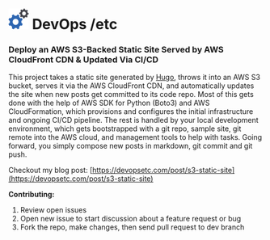 <h1> <img src="img/logo.png"> DevOps /etc</h1>

### Deploy an AWS S3-Backed Static Site Served by AWS CloudFront CDN & Updated Via CI/CD

This project takes a static site generated by [Hugo](https://gohugo.io), throws it into an AWS S3 bucket, serves it via the AWS CloudFront CDN, and automatically updates the site when new posts get committed to its code repo. Most of this gets done with the help of AWS SDK for Python (Boto3) and AWS CloudFormation, which provisions and configures the initial infrastructure and ongoing CI/CD pipeline. The rest is handled by your local development environment, which gets bootstrapped with a git repo, sample site, git remote into the AWS cloud, and management tools to help with tasks. Going forward, you simply compose new posts in markdown, git commit and git push.

Checkout my blog post: [https://devopsetc.com/post/s3-static-site](https://devopsetc.com/post/s3-static-site)

**Contributing:**
1. Review open issues
2. Open new issue to start discussion about a feature request or bug
3. Fork the repo, make changes, then send pull request to dev branch
